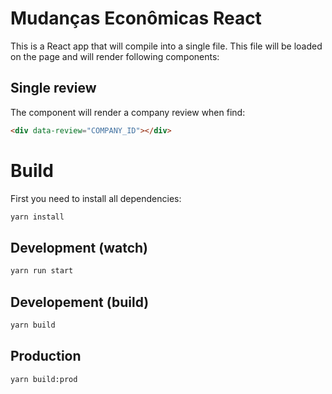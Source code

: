 # Mudanças Econômicas React

This is a React app that will compile into a single file. This file will be loaded on the page and will render following components:

## Single review

The component will render a company review when find:

```html
<div data-review="COMPANY_ID"></div>
```

# Build

First you need to install all dependencies:

```bash
yarn install
```

## Development (watch)

```bash
yarn run start
```

## Developement (build)

```bash
yarn build
```

## Production

```bash
yarn build:prod
```
